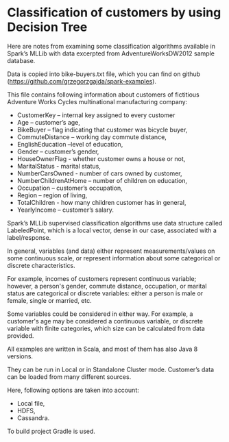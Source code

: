 # Classification of customers by using Decision Tree

Here are notes from examining some classification algorithms available in Spark’s MLLib with data excerpted from AdventureWorksDW2012 sample database. 

Data is copied into bike-buyers.txt file, which you can find on github (https://github.com/grzegorzgajda/spark-examples). 

This file contains following information about customers of fictitious Adventure Works Cycles multinational manufacturing company:

* CustomerKey – internal key assigned to every customer 
* Age – customer’s age,
* BikeBuyer – flag indicating that customer was bicycle buyer,
* CommuteDistance – working day commute distance,
* EnglishEducation –level of education,
* Gender – customer’s gender,
* HouseOwnerFlag - whether customer owns a house or not,
* MaritalStatus - marital status,
* NumberCarsOwned - number of cars owned by customer,
* NumberChildrenAtHome – number of children on education,
* Occupation – customer’s occupation,
* Region – region of living,
* TotalChildren -  how many children customer has in general,
* YearlyIncome – customer’s salary.

Spark’s MLLib supervised classification algorithms use data structure called LabeledPoint, which is a local vector, dense in our case, associated with a label/response. 

In general, variables (and data) either represent measurements/values on some continuous scale, or represent information about some categorical or discrete characteristics. 

For example, incomes of customers represent continuous variable; however, a person's gender, commute distance, occupation, or marital status are categorical or discrete variables: either a person is male or female, single or married, etc. 

Some variables could be considered in either way. For example, a customer's age may be considered a continuous variable, or discrete variable with finite categories, which size can be calculated from data provided. 

All examples are written in Scala, and most of them has also Java 8 versions. 

They can be run in Local or in Standalone Cluster mode. Customer’s data can be loaded from many different sources. 

Here, following options are taken into account:
* Local file,
* HDFS,
* Cassandra.

To build project Gradle is used.